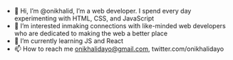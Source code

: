 - 👋 Hi, I’m @onikhalid, I’m a web developer. I spend every day experimenting with HTML, CSS, and JavaScript
- 👀 I’m interested inmaking connections with like-minded web developers who are dedicated to making the web a better place 
- 🌱 I’m currently learning JS and React
- 📫 How to reach me onikhalidayo@gmail.com, twitter.com/onikhalidayo

<!---
onikhalid/onikhalid is a ✨ special ✨ repository because its `README.md` (this file) appears on your GitHub profile.
You can click the Preview link to take a look at your changes.
--->
